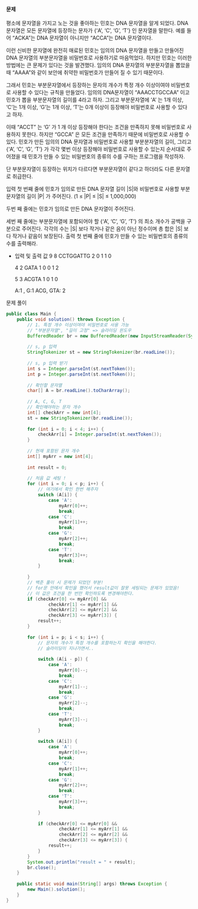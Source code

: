 #### 문제
평소에 문자열을 가지고 노는 것을 좋아하는 민호는 DNA 문자열을 알게 되었다. 
DNA 문자열은 모든 문자열에 등장하는 문자가 {‘A’, ‘C’, ‘G’, ‘T’} 인 문자열을 말한다. 
예를 들어 “ACKA”는 DNA 문자열이 아니지만 “ACCA”는 DNA 문자열이다. 

이런 신비한 문자열에 완전히 매료된 민호는 임의의 DNA 문자열을 만들고 만들어진 DNA 문자열의 부분문자열을 비밀번호로 사용하기로 마음먹었다. 
하지만 민호는 이러한 방법에는 큰 문제가 있다는 것을 발견했다. 
임의의 DNA 문자열의 부분문자열을 뽑았을 때 “AAAA”와 같이 보안에 취약한 비밀번호가 만들어 질 수 있기 때문이다. 

그래서 민호는 부분문자열에서 등장하는 문자의 개수가 특정 개수 이상이여야 비밀번호로 사용할 수 있다는 규칙을 만들었다. 
임의의 DNA문자열이 “AAACCTGCCAA” 이고 민호가 뽑을 부분문자열의 길이를 4라고 하자. 
그리고 부분문자열에 ‘A’ 는 1개 이상, ‘C’는 1개 이상, ‘G’는 1개 이상, ‘T’는 0개 이상이 등장해야 비밀번호로 사용할 수 있다고 하자. 

이때 “ACCT” 는 ‘G’ 가 1 개 이상 등장해야 한다는 조건을 만족하지 못해 비밀번호로 사용하지 못한다. 
하지만 “GCCA” 은 모든 조건을 만족하기 때문에 비밀번호로 사용할 수 있다. 
민호가 만든 임의의 DNA 문자열과 비밀번호로 사용할 부분분자열의 길이, 그리고 {‘A’, ‘C’, ‘G’, ‘T’} 가 각각 몇번 이상 등장해야 비밀번호로 사용할 수 있는지 순서대로 주어졌을 때 민호가 만들 수 있는 비밀번호의 종류의 수를 구하는 프로그램을 작성하자. 

단 부분문자열이 등장하는 위치가 다르다면 부분문자열이 같다고 하더라도 다른 문자열로 취급한다. 

입력 첫 번째 줄에 민호가 임의로 만든 DNA 문자열 길이 |S|와 비밀번호로 사용할 부분문자열의 길이 |P| 가 주어진다. (1 ≤ |P| ≤ |S| ≤ 1,000,000) 

두번 째 줄에는 민호가 임의로 만든 DNA 문자열이 주어진다. 

세번 째 줄에는 부분문자열에 포함되어야 할 {‘A’, ‘C’, ‘G’, ‘T’} 의 최소 개수가 공백을 구분으로 주어진다. 각각의 수는 |S| 보다 작거나 같은 음이 아닌 정수이며 총 합은 |S| 보다 작거나 같음이 보장된다. 출력 첫 번째 줄에 민호가 만들 수 있는 비밀번호의 종류의 수를 출력해라.


* 입력 및 출력 값 
	9 8
	CCTGGATTG
	2 0 1 1
	0

	4 2
	GATA
	1 0 0 1
	2

	5 3
	ACGTA
	1 0 1 0

	A:1 , G:1
	ACG, GTA: 2

문제 풀이
```java
public class Main {  
    public void solution() throws Exception {  
        // 1. 특정 개수 이상이여야 비밀번호로 사용 가능  
        // "부분문자열", "길이 고정" => 슬라이딩 윈도우  
        BufferedReader br = new BufferedReader(new InputStreamReader(System.in));  
  
        // s, p 입력  
        StringTokenizer st = new StringTokenizer(br.readLine());  
  
        // s, p 입력 받기  
        int s = Integer.parseInt(st.nextToken());  
        int p = Integer.parseInt(st.nextToken());  
  
        // 확인할 문자열  
        char[] A = br.readLine().toCharArray();  
  
        // A, C, G, T  
        // 확인해야하는 문자 개수  
        int[] checkArr = new int[4];  
        st = new StringTokenizer(br.readLine());  
  
        for (int i = 0; i < 4; i++) {  
            checkArr[i] = Integer.parseInt(st.nextToken());  
        }  
  
        // 현재 포함된 문자 개수  
        int[] myArr = new int[4];  
  
        int result = 0;  
  
        // 처음 값 세팅 !        
        for (int i = 0; i < p; i++) {  
            // 여기에서 확인 한번 해주자  
            switch (A[i]) {  
                case 'A':  
                    myArr[0]++;  
                    break;  
                case 'C':  
                    myArr[1]++;  
                    break;  
                case 'G':  
                    myArr[2]++;  
                    break;  
                case 'T':  
                    myArr[3]++;  
                    break;  
            }  
  
        }  
        // 백준 풀이 시 문제가 되었던 부분! 
        // for문 안에서 확인을 했어서 result값이 잘못 세팅되는 문제가 있었음!
        // 이 값은 조건을 한 번만 확인하도록 변경해야한다.
        if (checkArr[0] <= myArr[0] &&  
                checkArr[1] <= myArr[1] &&  
                checkArr[2] <= myArr[2] &&  
                checkArr[3] <= myArr[3]) {  
            result++;  
        }  
  
        for (int i = p; i < s; i++) {  
            // 문자의 개수가 특정 개수를 포함하는지 확인을 해야한다.  
            // 슬라이딩이 지나가면서..  
  
            switch (A[i - p]) {  
                case 'A':  
                    myArr[0]--;  
                    break;  
                case 'C':  
                    myArr[1]--;  
                    break;  
                case 'G':  
                    myArr[2]--;  
                    break;  
                case 'T':  
                    myArr[3]--;  
                    break;  
            }  
  
            switch (A[i]) {  
                case 'A':  
                    myArr[0]++;  
                    break;  
                case 'C':  
                    myArr[1]++;  
                    break;  
                case 'G':  
                    myArr[2]++;  
                    break;  
                case 'T':  
                    myArr[3]++;  
                    break;  
            }  
  
            if (checkArr[0] <= myArr[0] &&  
                    checkArr[1] <= myArr[1] &&  
                    checkArr[2] <= myArr[2] &&  
                    checkArr[3] <= myArr[3]) {  
                result++;  
            }  
        }  
        System.out.println("result = " + result);  
        br.close();  
    }  
  
    public static void main(String[] args) throws Exception {  
        new Main().solution();  
    }  
}
```

